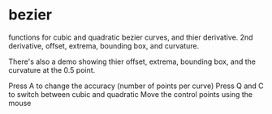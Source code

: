 # bezier

functions for cubic and quadratic bezier curves, and thier derivative. 2nd derivative, offset, extrema, bounding box, and curvature.

There's also a demo showing thier offset,  extrema, bounding box, and the curvature at the 0.5 point.

Press A to change the accuracy (number of points per curve)
Press Q and C to switch between cubic and quadratic
Move the control points using the mouse
